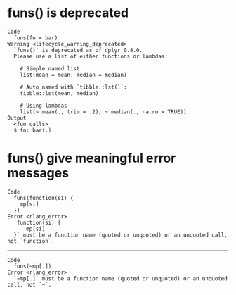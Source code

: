 # funs() is deprecated

    Code
      funs(fn = bar)
    Warning <lifecycle_warning_deprecated>
      `funs()` is deprecated as of dplyr 0.8.0.
      Please use a list of either functions or lambdas: 
      
        # Simple named list: 
        list(mean = mean, median = median)
      
        # Auto named with `tibble::lst()`: 
        tibble::lst(mean, median)
      
        # Using lambdas
        list(~ mean(., trim = .2), ~ median(., na.rm = TRUE))
    Output
      <fun_calls>
      $ fn: bar(.)

# funs() give meaningful error messages

    Code
      funs(function(si) {
        mp[si]
      })
    Error <rlang_error>
      `function(si) {
          mp[si]
      }` must be a function name (quoted or unquoted) or an unquoted call, not `function`.

---

    Code
      funs(~mp[.])
    Error <rlang_error>
      `~mp[.]` must be a function name (quoted or unquoted) or an unquoted call, not `~`.

